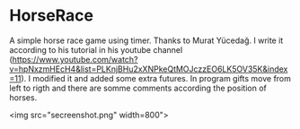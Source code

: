 # HorseRace
A simple horse race game using timer. Thanks to Murat Yücedağ. I write it according to his tutorial in his youtube channel 
(https://www.youtube.com/watch?v=hpNxzmHEcH4&list=PLKnjBHu2xXNPkeQtMOJczzEO6LK5OV35K&index=11). I modified it and added some extra futures.
In program gifts move from left to rigth and there are somme comments according the position of horses.

<img src="secreenshot.png" width=800">

